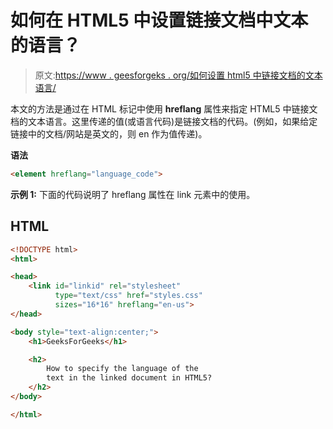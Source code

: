 # 如何在 HTML5 中设置链接文档中文本的语言？

> 原文:[https://www . geesforgeks . org/如何设置 html5 中链接文档的文本语言/](https://www.geeksforgeeks.org/how-to-set-the-language-of-text-in-the-linked-document-in-html5/)

本文的方法是通过在 HTML 标记中使用 **hreflang** 属性来指定 HTML5 中链接文档的文本语言。这里传递的值(或语言代码)是链接文档的代码。(例如，如果给定链接中的文档/网站是英文的，则 en 作为值传递)。

**语法**

```html
<element hreflang="language_code"> 
```

**示例 1:** 下面的代码说明了 hreflang 属性在 link 元素中的使用。

## HTML

```html
<!DOCTYPE html>
<html>

<head>
    <link id="linkid" rel="stylesheet"
          type="text/css" href="styles.css" 
          sizes="16*16" hreflang="en-us">
</head>

<body style="text-align:center;">
    <h1>GeeksForGeeks</h1>

    <h2>
        How to specify the language of the 
        text in the linked document in HTML5?
    </h2>
</body>

</html>
```